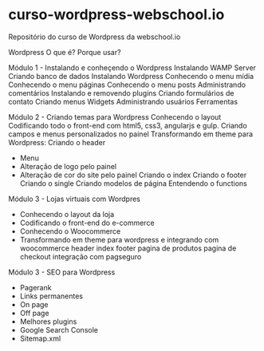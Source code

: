 # curso-wordpress-webschool.io
Repositório do curso de Wordpress da webschool.io

Wordpress 
O que é? 
Porque usar?

Módulo 1 - Instalando e conheçendo o Wordpress
Instalando WAMP Server
Criando banco de dados
Instalando Wordpress
Conhecendo o menu mídia
Conhecendo o menu páginas
Conhecendo o menu posts
Administrando comentários
Instalando e removendo plugins
Criando formulários de contato
Criando menus
Widgets
Administrando usuários
Ferramentas

Módulo 2 - Criando temas para Wordpress
Conhecendo o layout
Codificando todo o front-end com html5, css3, angularjs e gulp.
Criando campos e menus personalizados no painel
Transformando em theme para Wordpress:
Criando o header
- Menu
- Alteração de logo pelo painel
- Alteração de cor do site pelo painel
Criando o index
Criando o footer
Criando o single
Criando modelos de página
Entendendo o functions

Módulo 3 - Lojas virtuais com Wordpres
- Conhecendo o layout da loja
- Codificando o front-end do e-commerce
- Conhecendo o Woocommerce 
- Transformando em theme para wordpress e integrando com woocommerce
header
index
footer
pagina de produtos
pagina de checkout
integração com pagseguro

Módulo 3 - SEO para Wordpress
- Pagerank
- Links permanentes
- On page 
- Off page
- Melhores plugins
- Google Search Console
- Sitemap.xml
